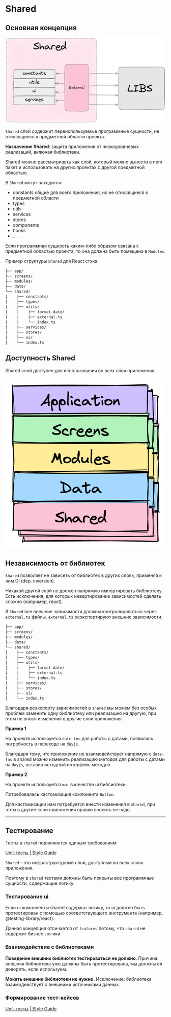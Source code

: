 # Shared

## Основная концепция

![Shared](../images/shared.png)

`Shared` слой содержит переиспользуемые программные сущности, не относящиеся к предметной области проекта.

**Назначение Shared**: защита приложения от низкоуровневых реализаций, включая библиотеки.

Shared можно рассматривать как слой, который можно вынести в npm пакет и использовать на других проектах с другой предметной областью.

В `Shared` могут находится:

- constants общие для всего приложения, но не относящиеся к предметной области
- types
- utils
- services
- stores
- components
- hooks
- …

Если программная сущность каким-либо образом связана с предметной областью проекта, то она должна быть помещена в `Modules`.

Пример структуры `Shared` для React стэка:

```
├── app/
├── screens/
├── modules/
├── data/
└── shared/
|    ├── constants/
|    ├── types/
|    ├── utils/
|    |    ├── format-date/
|    |    ├── external.ts
|    |    └── index.ts
|    ├── services/
|    ├── stores/
|    ├── ui/
|    └── index.ts
```

## Доступность Shared

Shared слой доступен для использования во всех слоя приложения.

![Common](../images/common.png)

## Независимость от библиотек

`Shared` позволяет не зависеть от библиотек в других слоях, применяя к ним DI (dep. inversion).

Никакой другой слой не должен напрямую импортировать библиотеку. Есть исключения, для которых инвертирование зависимостей сделать сложно (например, react).

В `Shared` все внешние зависимости должны контролироваться через `external.ts` файлы.  `external.ts` реэкспортируют внешние зависимости.

```
├── app/
├── screens/
├── modules/
├── data/
└── shared/
|    ├── constants/
|    ├── types/
|    ├── utils/
|    |    ├── format-date/
|    |    ├── external.ts
|    |    └── index.ts
|    ├── services/
|    ├── stores/
|    ├── ui/
|    └── index.ts
```

Благодаря реэкспорту зависимостей в `shared` мы можем без особых проблем заменить одну библиотеку или реализацию на другую, при этом не внося изменения в другие слои приложения.

**Пример 1**

На проекте используется `date-fns` для работы с датами, появилась потребность в переходе на `dayjs`.

Благодаря тому, что приложение не взаимодействует напрямую с `date-fns` в shared можно изменить реализацию методов для работы с датами на `dayjs`, оставив исходный интерфейс методов.

**Пример 2**

На проекте используется `mui` в качестве ui библиотеки.

Потребовалась кастомизация компонента `Button`.

Для кастомизации нам потребуется внести изменения в `shared`, при этом в другие слои приложения правки вносить не надо.

---

## Тестирование

Тесты в `shared` подчиняются единым требованиям:

[Unit-тесты | Style Guide](/unit-testing/overview.ru.md)

`Shared` - это инфраструктурный слой, доступный во всех слоях приложения.

Поэтому в `shared` тестами должны быть покрыты все программные сущности, содержащие логику.

### Тестирование ui

Если ui компоненты shared содержат логику, то ui должен быть протестирован с помощью соответствующего инструмента (например, @testing-library/react).

Данная концепция отличается от `features` потому, что `shared` не содержит бизнес-логики.

### Взаимодействие с библиотеками

**Поведение внешних библиотек тестироваться не должно**. Причина: внешняя библиотека уже должны быть протестирована, мы должны ей доверять, если используем.

**Мокать внешние библиотеки не нужно.** Исключение: библиотека взаимодействует с внешними источниками данных.

### Формирование тест-кейсов

[Unit-тесты | Style Guide](/unit-testing/test-case-formatting.ru.md)
